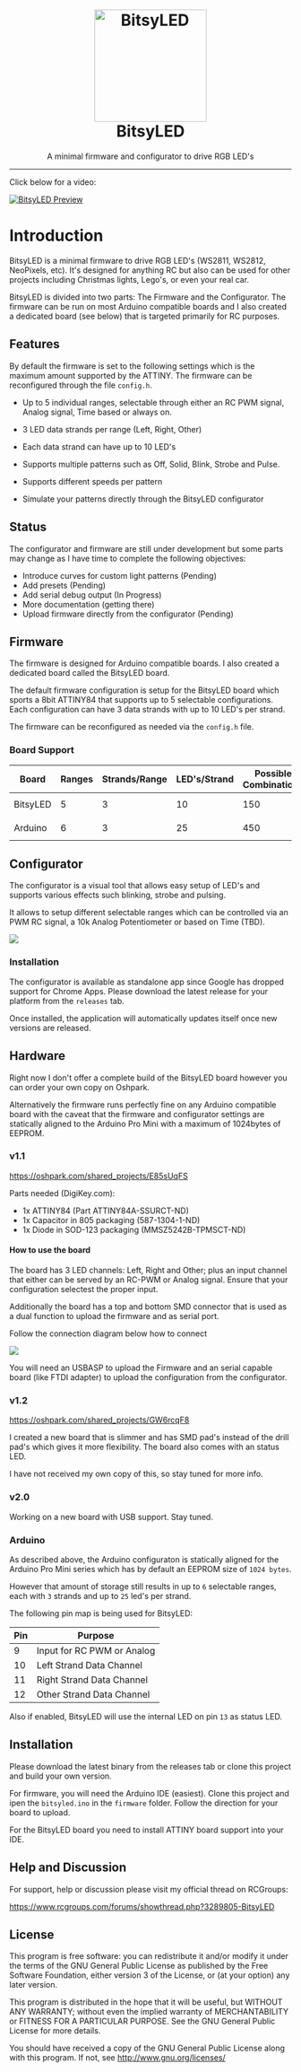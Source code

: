 <h1 align="center">
	<img width="200" height="200" src="docs/icon@3x.png" alt="BitsyLED">
	<br />
	BitsyLED 
</h1>
<p align="center">
	A minimal firmware and configurator to drive RGB LED's
</p>

---

Click below for a video:

[![BitsyLED Preview](https://img.youtube.com/vi/e7a4mR2vg3Y/0.jpg)](https://www.youtube.com/watch?v=e7a4mR2vg3Y)


# Introduction

BitsyLED is a minimal firmware to drive RGB LED's (WS2811, WS2812, NeoPixels, etc). It's designed for anything RC but also can be used for other projects including Christmas lights, Lego's, or even your real car.

BitsyLED is divided into two parts: The Firmware and the Configurator. The firmware can be run on most Arduino compatible boards and I also created a dedicated board (see below) that is targeted primarily for RC purposes.

## Features

By default the firmware is set to the following settings which is the maximum amount supported by the ATTINY. The firmware can be reconfigured through the file `config.h`.

* Up to 5 individual ranges, selectable through either an RC PWM signal, Analog signal, Time based or always on.

* 3 LED data strands per range (Left, Right, Other)

* Each data strand can have up to 10 LED's

* Supports multiple patterns such as Off, Solid, Blink, Strobe and Pulse. 

* Supports different speeds per pattern

* Simulate your patterns directly through the BitsyLED configurator


## Status

The configurator and firmware are still under development but some parts may change as I have time to complete the following objectives:

- Introduce curves for custom light patterns (Pending)
- Add presets (Pending)
- Add serial debug output (In Progress)
- More documentation (getting there)
- Upload firmware directly from the configurator (Pending)


## Firmware

The firmware is designed for Arduino compatible boards. I also created a dedicated board called the BitsyLED board.

The default firmware configuration is setup for the BitsyLED board which sports a 8bit ATTINY84 that supports up to 5 selectable configurations. Each configuration can have 3 data strands with up to 10 LED's per strand. 

The firmware can be reconfigured as needed via the `config.h` file. 


### Board Support

| Board | Ranges | Strands/Range | LED's/Strand | Possible Combinations | Config |
| ----  | ------ | ------------- | ------------ | --------------------- | ------- | 
| BitsyLED | 5 | 3 | 10 | 150 | `BOARD_BITSYLED` in `config.h` |
| Arduino | 6 | 3 | 25 | 450 | `BOARD_ARDUINO` in `config.h` |


## Configurator

The configurator is a visual tool that allows easy setup of LED's and supports various effects such blinking, strobe and pulsing.

It allows to setup different selectable ranges which can be controlled via an PWM RC signal, a 10k Analog Potentiometer or based on Time (TBD).

<img src="docs/screen_1.png">

### Installation

The configurator is available as standalone app since Google has dropped support for Chrome Apps. Please download the latest release for your platform from the `releases` tab.

Once installed, the application will automatically updates itself once new versions are released.


## Hardware

Right now I don't offer a complete build of the BitsyLED board however you can order your own copy on Oshpark. 

Alternatively the firmware runs perfectly fine on any Arduino compatible board with the caveat that the firmware and configurator settings are statically aligned to the Arduino Pro Mini with a maximum of 1024bytes of EEPROM.


### v1.1 

https://oshpark.com/shared_projects/E85sUqFS

Parts needed (DigiKey.com):

- 1x ATTINY84 (Part ATTINY84A-SSURCT-ND) 
- 1x Capacitor in 805 packaging (587-1304-1-ND) 
- 1x Diode in SOD-123 packaging (MMSZ5242B-TPMSCT-ND)


#### How to use the board

The board has 3 LED channels: Left, Right and Other; plus an input channel that either can be served by an RC-PWM or Analog signal. Ensure that your configuration selectest the proper input.

Additionally the board has a top and bottom SMD connector that is used as a dual function to upload the firmware and as serial port.

Follow the connection diagram below how to connect 

<img src="docs/board.png" />

You will need an USBASP to upload the Firmware and an serial capable board (like FTDI adapter) to upload the configuration from the configurator.

### v1.2

https://oshpark.com/shared_projects/GW6rcqF8

I created a new board that is slimmer and has SMD pad's instead of the drill pad's which gives it more flexibility. The board also comes with an status LED.

I have not received my own copy of this, so stay tuned for more info.


### v2.0

Working on a new board with USB support. Stay tuned.


### Arduino

As described above, the Arduino configuraton is statically aligned for the Arduino Pro Mini series which has by default an EEPROM size of `1024 bytes`.

However that amount of storage still results in up to `6` selectable ranges, each with `3` strands and up to `25` led's per strand.

The following pin map is being used for BitsyLED:

| Pin | Purpose | 
| ----  | ------ |
| 9 | Input for RC PWM or Analog |
| 10 | Left Strand Data Channel |
| 11 | Right Strand Data Channel |
| 12 | Other Strand Data Channel |

Also if enabled, BitsyLED will use the internal LED on pin `13` as status LED.


## Installation

Please download the latest binary from the releases tab or clone this project and build your own version. 

For firmware, you will need the Arduino IDE (easiest). Clone this project and ipen the `bitsyled.ino` in the `firmware` folder. Follow the direction for your board to upload.

For the BitsyLED board you need to install ATTINY board support into your IDE.


## Help and Discussion

For support, help or discussion please visit my official thread on RCGroups: 

https://www.rcgroups.com/forums/showthread.php?3289805-BitsyLED


## License

This program is free software: you can redistribute it and/or modify
it under the terms of the GNU General Public License as published by
the Free Software Foundation, either version 3 of the License, or
(at your option) any later version.

This program is distributed in the hope that it will be useful,
but WITHOUT ANY WARRANTY; without even the implied warranty of
MERCHANTABILITY or FITNESS FOR A PARTICULAR PURPOSE. See the
GNU General Public License for more details.

You should have received a copy of the GNU General Public License
along with this program. If not, see <http://www.gnu.org/licenses/>
